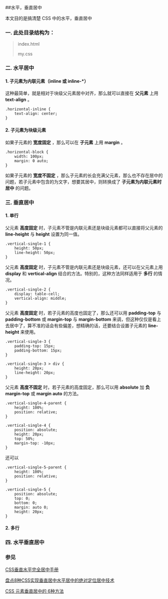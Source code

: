 ##水平，垂直居中

本文目的是搞清楚 CSS 中的水平，垂直居中

### 一. 此处目录结构为：
> index.html
> 
> my.css

### 二. 水平居中

#### 1. 子元素为内联元素（inline 或 inline-*）

这种最简单，就是相对于块级父元素居中对齐，那么就可以直接在 **父元素** 上用 **text-align** 。

```
.horizontal-inline {
	text-align: center;
}
```
#### 2. 子元素为块级元素

如果子元素的 **宽度固定** ，那么可以在 **子元素** 上用 **margin** 。

```
.horizontal-block {
	width: 100px;
	margin: 0 auto;
}

```
如果子元素的 **宽度不固定** ，那么子元素的长会充满父元素，那么也不存在居中的问题，若子元素中包含的为文字，想要其居中，则转换成了 **子元素为内联元素时居中** 的问题。

### 三. 垂直居中

#### 1. 单行

父元素 **高度固定** 时，子元素不管是内联元素还是块级元素都可以直接将父元素的 **line-height** 与 **height** 设置为同一值。

```
.vertical-single-1 {
	height: 50px;
	line-height: 50px;
}
```

父元素 **高度固定** 时，子元素不管是内联元素还是块级元素，还可以在父元素上用 **display** 和 **vertical-align** 结合的方法。特别的，这种方法同样适用于 **多行** 的情况。

```
.vertical-single-2 {
    display: table-cell;
    vertical-align: middle;
}
```

父元素 **高度固定** 时，若子元素的高度也固定了，那么还可以用 **padding-top** 与 **padding-bottom** 或 **margin-top** 与 **margin-bottom** 来调，但这种仅仅是看上去居中了，算不准的话会有些偏差，想精确的话，还要结合设置子元素的 **line-height** 来使用。

```
.vertical-single-3 {
    padding-top: 15px;
    padding-bottom: 15px;
}

.vertical-single-3 > div {
    height: 20px;
    line-height: 20px;
}
```

父元素 **高度不固定** 时，若子元素的高度固定，那么可以用 **absolute** 加 **负margin-top** 或 **margin auto** 的方法。

```
.vertical-single-4-parent {
    height: 100%;
    position: relative;
}

.vertical-single-4 {
    position: absolute;
    height: 20px;
    top: 50%;
    margin-top: -10px;
}
```
还可以

```
.vertical-single-5-parent {
    height: 100%;
    position: relative;
}

.vertical-single-5 {
    position: absolute;
    top: 0;
    bottom: 0;
    margin: auto 0;
    height: 20px;
}
```

#### 2. 多行


### 四. 水平垂直居中


### 参见

[CSS垂直水平完全居中手册](https://mp.weixin.qq.com/s?__biz=MzAwNDcyNjI3OA==&mid=402280389&idx=1&sn=7d932e91a5cd2f10f1555155427bc679&scene=1&srcid=03161SbB5bviWOvKxDyhv9Gk&key=710a5d99946419d91494af75c845b0b7e92f69168c5190871cd48a2dc2ee5231fce6c85bf70e77f3744da39278ac322e&ascene=0&uin=MjY3MjUzMTE0MQ%3D%3D&devicetype=iMac+MacBookPro11%2C2+OSX+OSX+10.10.5+build(14F1509)&version=11020201&pass_ticket=a6bfdENE9KstErkVJ4XJl2sq4BHnvr96bc0s43SjxpyWePqXBNRNKt24yuggWoOC)

[盘点8种CSS实现垂直居中水平居中的绝对定位居中技术](http://blog.csdn.net/freshlover/article/details/11579669)

[CSS 元素垂直居中的 6种方法](http://blog.zhourunsheng.com/2012/03/css-%E5%85%83%E7%B4%A0%E5%9E%82%E7%9B%B4%E5%B1%85%E4%B8%AD%E7%9A%84-6%E7%A7%8D%E6%96%B9%E6%B3%95/)

